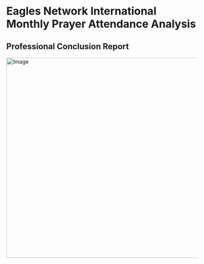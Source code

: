# Eagles Network International Monthly Prayer Attendance Analysis
## Professional Conclusion Report
<img width="934" height="529" alt="Image" src="https://github.com/user-attachments/assets/e47b1417-10fa-4728-a56d-183e50d8cb10" />
